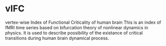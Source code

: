 # vIFC
vertex-wise Index of Functional Criticality of human brain
This is an index of fMRI time series based on bifurcation theory of nonlinear dynamics in physics. It is used to describe possibility of the existance of critical transitions during human brain dynamical process.  
